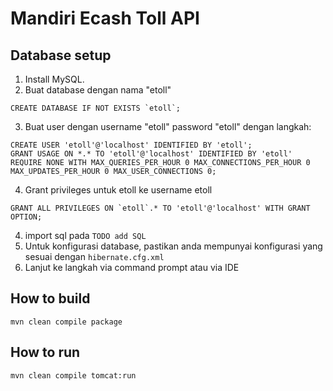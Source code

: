 # Mandiri Ecash Toll API

## Database setup

1. Install MySQL.
2. Buat database dengan nama "etoll"
```
CREATE DATABASE IF NOT EXISTS `etoll`;
```
3. Buat user dengan username "etoll" password "etoll" dengan langkah:
```
CREATE USER 'etoll'@'localhost' IDENTIFIED BY 'etoll';
GRANT USAGE ON *.* TO 'etoll'@'localhost' IDENTIFIED BY 'etoll' REQUIRE NONE WITH MAX_QUERIES_PER_HOUR 0 MAX_CONNECTIONS_PER_HOUR 0 MAX_UPDATES_PER_HOUR 0 MAX_USER_CONNECTIONS 0;
```
4. Grant privileges untuk etoll ke username etoll
```
GRANT ALL PRIVILEGES ON `etoll`.* TO 'etoll'@'localhost' WITH GRANT OPTION;
```
4. import sql pada `TODO add SQL`
5. Untuk konfigurasi database, pastikan anda mempunyai konfigurasi yang sesuai dengan `hibernate.cfg.xml`
6. Lanjut ke langkah via command prompt atau via IDE 

## How to build

`mvn clean compile package`

## How to run

`mvn clean compile tomcat:run`

